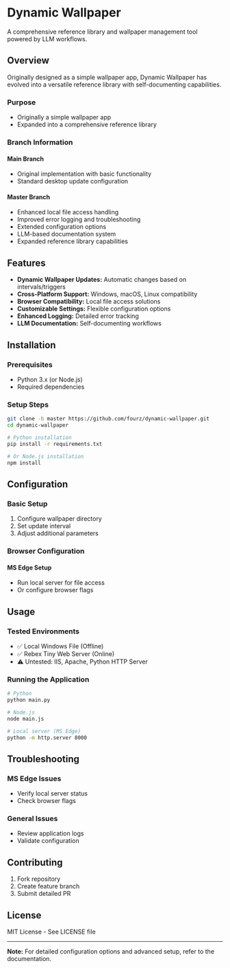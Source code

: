 # Dynamic Wallpaper

A comprehensive reference library and wallpaper management tool powered by LLM workflows.

## Overview

Originally designed as a simple wallpaper app, Dynamic Wallpaper has evolved into a versatile reference library with self-documenting capabilities.

### Purpose
- Originally a simple wallpaper app
- Expanded into a comprehensive reference library

### Branch Information

#### Main Branch
- Original implementation with basic functionality
- Standard desktop update configuration

#### Master Branch
- Enhanced local file access handling
- Improved error logging and troubleshooting
- Extended configuration options
- LLM-based documentation system
- Expanded reference library capabilities

## Features

- **Dynamic Wallpaper Updates:** Automatic changes based on intervals/triggers
- **Cross-Platform Support:** Windows, macOS, Linux compatibility
- **Browser Compatibility:** Local file access solutions
- **Customizable Settings:** Flexible configuration options
- **Enhanced Logging:** Detailed error tracking
- **LLM Documentation:** Self-documenting workflows

## Installation

### Prerequisites
- Python 3.x (or Node.js)
- Required dependencies

### Setup Steps
```bash
git clone -b master https://github.com/fourz/dynamic-wallpaper.git
cd dynamic-wallpaper

# Python installation
pip install -r requirements.txt

# Or Node.js installation
npm install
```

## Configuration

### Basic Setup
1. Configure wallpaper directory
2. Set update interval
3. Adjust additional parameters

### Browser Configuration
#### MS Edge Setup
- Run local server for file access
- Or configure browser flags

## Usage

### Tested Environments
- ✅ Local Windows File (Offline)
- ✅ Rebex Tiny Web Server (Online)
- ⚠️ Untested: IIS, Apache, Python HTTP Server

### Running the Application
```bash
# Python
python main.py

# Node.js
node main.js

# Local server (MS Edge)
python -m http.server 8000
```

## Troubleshooting

### MS Edge Issues
- Verify local server status
- Check browser flags

### General Issues
- Review application logs
- Validate configuration

## Contributing

1. Fork repository
2. Create feature branch
3. Submit detailed PR

## License

MIT License - See LICENSE file

---

**Note:** For detailed configuration options and advanced setup, refer to the documentation.

